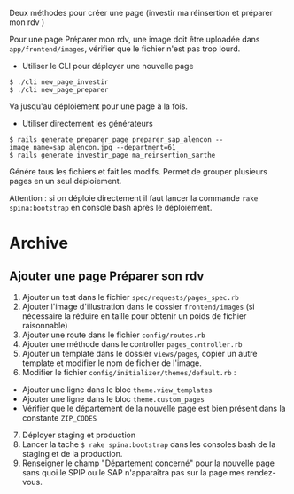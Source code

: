 
Deux méthodes pour créer une page (investir ma réinsertion et préparer mon rdv )

Pour une page Préparer mon rdv, une image doit être uploadée dans `app/frontend/images`, vérifier que le fichier n'est pas trop lourd.

- Utiliser le CLI pour déployer une nouvelle page

```
$ ./cli new_page_investir
$ ./cli new_page_preparer
```
Va jusqu'au déploiement pour une page à la fois.

- Utiliser directement les générateurs

```
$ rails generate preparer_page preparer_sap_alencon --image_name=sap_alencon.jpg --department=61
$ rails generate investir_page ma_reinsertion_sarthe
```

Génére tous les fichiers et fait les modifs. Permet de grouper plusieurs pages en un seul déploiement.

Attention : si on déploie directement il faut lancer la commande `rake spina:bootstrap` en console bash après le déploiement.

# Archive

## Ajouter une page Préparer son rdv

1. Ajouter un test dans le fichier `spec/requests/pages_spec.rb`
2. Ajouter l'image d'illustration dans le dossier `frontend/images` (si nécessaire la réduire en taille pour obtenir un poids de fichier raisonnable)
3. Ajouter une route dans le fichier `config/routes.rb`
4. Ajouter une méthode dans le controller `pages_controller.rb`
5. Ajouter un template dans le dossier `views/pages`, copier un autre template et modifier le nom de fichier de l'image.
6. Modifier le fichier `config/initializer/themes/default.rb` :
  - Ajouter une ligne dans le bloc `theme.view_templates`
  - Ajouter une ligne dans le bloc `theme.custom_pages`
  - Vérifier que le département de la nouvelle page est bien présent dans la constante `ZIP_CODES`
7. Déployer staging et production
8. Lancer la tache `$ rake spina:bootstrap` dans les consoles bash de la staging et de la production.
9. Renseigner le champ  "Département concerné" pour la nouvelle page sans quoi le SPIP ou le SAP n'apparaîtra pas sur la page mes rendez-vous.
